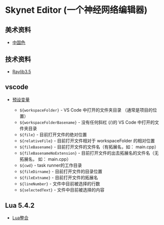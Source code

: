 # Skynet Editor (一个神经网络编辑器)

美术资料
-----------
- [中国色](http://zhongguose.com)

技术资料
-----------
- [Raylib3.5](https://www.raylib.com/cheatsheet/cheatsheet.html)

vscode
-----------
- [预设变量](https://zhuanlan.zhihu.com/p/44967536)

    - `${workspaceFolder}` - VS Code 中打开的文件夹目录 （通常是项目的位置）
    - `${workspaceFolderBasename}` - 没有任何斜杠 (/)的 VS Code 中打开的文件夹目录
    - `${file}` - 目前打开文件的绝对位置
    - `${relativeFile}` - 目前打开文件相对于 workspaceFolder 的相对位置
    - `${fileBasename}` -  目前打开文件的文件名（有拓展名，如： main.cpp）
    - `${fileBasenameNoExtension}` - 目前打开文件的出去拓展名的文件名（无拓展名， 如： main.cpp）
    - `${cwd}` - task runner的工作目录
    - `${fileDirname}` - 目前打开文件的目录位置
    - `${fileExtname}` - 目前打开文件的拓展名
    - `${lineNumber}` - 文件中目前被选择的行数
    - `${selectedText}` - 文件中目前被选择的内容
    
Lua 5.4.2
-----------
- [Lua整合](https://www.cnblogs.com/orangeform/archive/2012/07/23/2469902.html)

